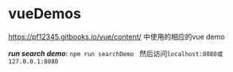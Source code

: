 # vueDemos
https://pf12345.gitbooks.io/vue/content/ 中使用的相应的vue demo

***run search demo***:
```npm run searchDemo ``` 然后访问```localhost:8080或127.0.0.1:8080```
